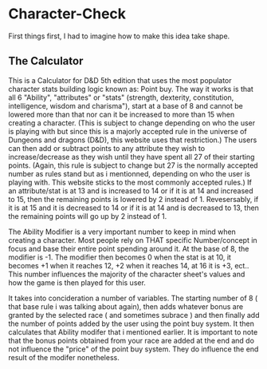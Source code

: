 # Character-Check

First things first, I had to imagine how to make this idea take shape.


## The Calculator

This is a Calculator for D&D 5th edition that uses the most populator character stats building logic known as: Point buy.
The way it works is that all 6 "Ability", "attributes" or "stats" (strength, dexterity, constitution, intelligence, wisdom and
charisma"), start at a base of 8 and cannot be lowered more than that nor can it be increased to more than 15 when creating a
character. (This is subject to change depending on who the user is playing with but since this is a majorly accepted rule in 
the universe of Dungeons and dragons (D&D), this website uses that restriction.) The users can then add or subtract points to
any attribute they wish to increase/decrease as they wish until they have spent all 27 of their starting points. (Again, this
rule is  subject to change but 27 is the normally accepted number as rules stand but as i mentionned, depending on who the 
user is playing with. This website sticks to the most commonly accepted rules.) If an attribute/stat is at 13 and is increased
to 14 or if it is at 14 and increased to 15, then the remaining points is lowered by 2 instead of 1. Revesersably, if it is at
15  and it is decreased to 14 or if it is at 14 and is decreased to 13, then the remaining points will go up by 2 instead of 1.

The Ability Modifier is a very important number to keep in mind when creating a character. Most people rely on THAT specific
Number/concept in focus and base their entire point spending around it. At the base of 8, the modifier is -1. The modifier 
then becomes 0 when the stat is at 10, it becomes +1 when it reaches 12, +2 when it reaches 14, at 16 it is +3, ect..
This number influences the majority of the character sheet's values and how the game is then played for this user.

It takes into concideration a number of variables. The starting number of 8 ( that base rule i was talking about again), then adds whatever bonus are granted by the selected race ( and sometimes subrace ) and then finally add the number of points added by the user using the point buy system. It then calculates that Ability modifer that i mentioned earlier. It is important to note that the bonus points obtained from your race are added at the end and do not influence the "price" of the point buy system. They do influence the end result of the modifer nonetheless.